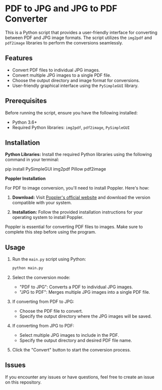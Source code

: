 # PDF to JPG and JPG to PDF Converter

This is a Python script that provides a user-friendly interface for converting between PDF and JPG image formats. The script utilizes the `img2pdf` and `pdf2image` libraries to perform the conversions seamlessly.

## Features

- Convert PDF files to individual JPG images.
- Convert multiple JPG images to a single PDF file.
- Choose the output directory and image format for conversions.
- User-friendly graphical interface using the `PySimpleGUI` library.

## Prerequisites

Before running the script, ensure you have the following installed:

- Python 3.6+
- Required Python libraries: `img2pdf`, `pdf2image`, `PySimpleGUI`

## Installation

**Python Libraries:** Install the required Python libraries using the following command in your terminal:


pip install PySimpleGUI img2pdf Pillow pdf2image

**Poppler Installation**

For PDF to image conversion, you'll need to install Poppler. Here's how:

1. **Download:** Visit [Poppler's official website](https://poppler.freedesktop.org/) and download the version compatible with your system.

2. **Installation:** Follow the provided installation instructions for your operating system to install Poppler.

Poppler is essential for converting PDF files to images. Make sure to complete this step before using the program.

## Usage
1. Run the `main.py` script using Python:

   ```bash
   python main.py
2. Select the conversion mode:

   - "PDF to JPG": Converts a PDF to individual JPG images.
   - "JPG to PDF": Merges multiple JPG images into a single PDF file.
3. If converting from PDF to JPG:

   - Choose the PDF file to convert.
   - Specify the output directory where the JPG images will be saved.

4. If converting from JPG to PDF:

   - Select multiple JPG images to include in the PDF.
   - Specify the output directory and desired PDF file name.

5. Click the "Convert" button to start the conversion process.

## Issues
If you encounter any issues or have questions, feel free to create an issue on this repository.
